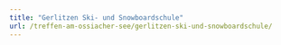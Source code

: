 ```yaml
---
title: "Gerlitzen Ski- und Snowboardschule"
url: /treffen-am-ossiacher-see/gerlitzen-ski-und-snowboardschule/
---
```

